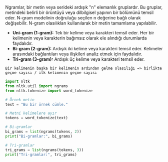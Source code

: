 Ngramlar, bir metin veya serideki ardışık "n" elemanlık gruplardır. Bu gruplar, metindeki belirli bir örüntüyü veya dilbilgisel yapının bir bölümünü temsil eder. N-gram modelinin doğruluğu seçilen n değerine bağlı olarak değişebilir. N-gram olasılıkları kullanılarak bir metin tamamlama yapılabilir. 
- **Uni-gram (1-gram):** Tek bir kelime veya karakteri temsil eder. Her bir kelimenin veya karakterin bağımsız olarak ele alındığı durumlarda faydalıdır.
- **Bi-gram (2-gram):** Ardışık iki kelime veya karakteri temsil eder. Kelimeler arasındaki bağlantıları veya ilişkileri analiz etmek için faydalıdır.
- **Tri-gram (3-gram):** Ardışık üç kelime veya karakteri temsil eder.

```shell
Bir kelimenin başka bir kelimenin ardından gelme olasılığı => birlikte geçme sayısı / ilk kelimenin geçme sayısı
```

```python
import nltk
from nltk.util import ngrams
from nltk.tokenize import word_tokenize

# Örnek metin
text = "Bu bir örnek cümle."

# Metni kelimelere ayır
tokens = word_tokenize(text)

# Bi-gramlar
bi_grams = list(ngrams(tokens, 2))
print("Bi-gramlar:", bi_grams)

# Tri-gramlar
tri_grams = list(ngrams(tokens, 3))
print("Tri-gramlar:", tri_grams)
```

